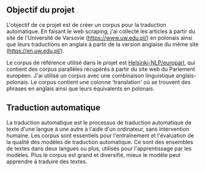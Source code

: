 ## Objectif du projet
L'objectif de ce projet est de créer un corpus pour la traduction automatique. En faisant le web scraping, j'ai collecté les articles à partir du site de l'Université de Varsovie (https://www.uw.edu.pl/) en polonais ainsi que leurs traductions en anglais à partir de la version anglaise du même site (https://en.uw.edu.pl/).

Le corpus de référence utilisé dans le projet est [Helsinki-NLP/europarl](https://huggingface.co/datasets/Helsinki-NLP/europarl), qui contient des corpus parallèles récupérés à partir du site web du Parlement européen. J'ai utilisé un corpus avec une combinaison linguistique anglais-polonais. Le corpus contient une colonne 'translation' où se trouvent des phrases en anglais ainsi que leurs équivalents en polonais.

## Traduction automatique
La traduction automatique est le processus de traduction automatique de texte d'une langue à une autre à l'aide d'un ordinateur, sans intervention humaine. Les corpus sont essentiels pour l'entraînement et l'évaluation de la qualité des modèles de traduction automatique. Ce sont des ensembles de textes dans deux langues ou plus, utilisés pour l'apprentissage par les modèles. Plus le corpus est grand et diversifié, mieux le modèle peut apprendre à traduire des textes.
